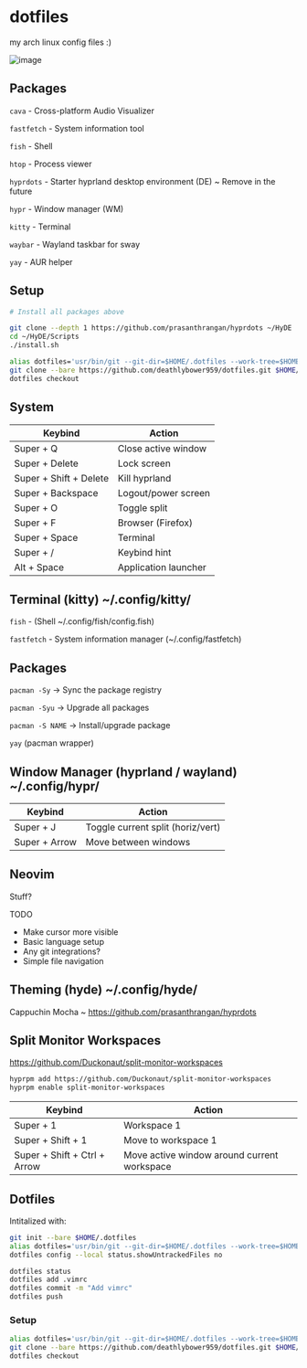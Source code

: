 
# dotfiles

my arch linux config files :)

![image](https://github.com/user-attachments/assets/eacc7893-3c28-4f0c-b4aa-f4d58ab05e60)

## Packages

`cava` - Cross-platform Audio Visualizer

`fastfetch` - System information tool

`fish` - Shell

`htop` - Process viewer

`hyprdots` - Starter hyprland desktop environment (DE) ~ Remove in the future

`hypr` - Window manager (WM)

`kitty` - Terminal

`waybar` - Wayland taskbar for sway

`yay` - AUR helper

## Setup
```sh
# Install all packages above

git clone --depth 1 https://github.com/prasanthrangan/hyprdots ~/HyDE
cd ~/HyDE/Scripts
./install.sh

alias dotfiles='usr/bin/git --git-dir=$HOME/.dotfiles --work-tree=$HOME'
git clone --bare https://github.com/deathlybower959/dotfiles.git $HOME/.dotfiles
dotfiles checkout
```


## System

| Keybind | Action |
| ------- | ------ |
| Super + Q | Close active window |
| Super + Delete | Lock screen |
| Super + Shift + Delete | Kill hyprland |
| Super + Backspace | Logout/power screen |
| Super + O | Toggle split |
| Super + F | Browser (Firefox) |
| Super + Space | Terminal |
| Super + / | Keybind hint |
| Alt + Space | Application launcher |


## Terminal (kitty) ~/.config/kitty/

`fish` - (Shell ~/.config/fish/config.fish)

`fastfetch` - System information manager (~/.config/fastfetch)


## Packages

`pacman -Sy` -> Sync the package registry

`pacman -Syu` -> Upgrade all packages

`pacman -S NAME` -> Install/upgrade package

`yay` (pacman wrapper)

## Window Manager (hyprland / wayland) ~/.config/hypr/

| Keybind | Action |
| ------- | ------ |
| Super + J | Toggle current split (horiz/vert) |
| Super + Arrow | Move between windows |


## Neovim

Stuff?

TODO
- Make cursor more visible
- Basic language setup
- Any git integrations?
- Simple file navigation


## Theming (hyde) ~/.config/hyde/

Cappuchin Mocha ~ https://github.com/prasanthrangan/hyprdots


## Split Monitor Workspaces

https://github.com/Duckonaut/split-monitor-workspaces

```sh
hyprpm add https://github.com/Duckonaut/split-monitor-workspaces
hyprpm enable split-monitor-workspaces
```

| Keybind | Action |
| ------- | ------ |
| Super + 1 | Workspace 1 |
| Super + Shift + 1 | Move to workspace 1 |
| Super + Shift + Ctrl + Arrow | Move active window around current workspace |

## Dotfiles

Intitalized with:
```sh
git init --bare $HOME/.dotfiles
alias dotfiles='usr/bin/git --git-dir=$HOME/.dotfiles --work-tree=$HOME'
dotfiles config --local status.showUntrackedFiles no

dotfiles status
dotfiles add .vimrc
dotfiles commit -m "Add vimrc"
dotfiles push
```

### Setup

```sh
alias dotfiles='usr/bin/git --git-dir=$HOME/.dotfiles --work-tree=$HOME'
git clone --bare https://github.com/deathlybower959/dotfiles.git $HOME/.dotfiles
dotfiles checkout
```
